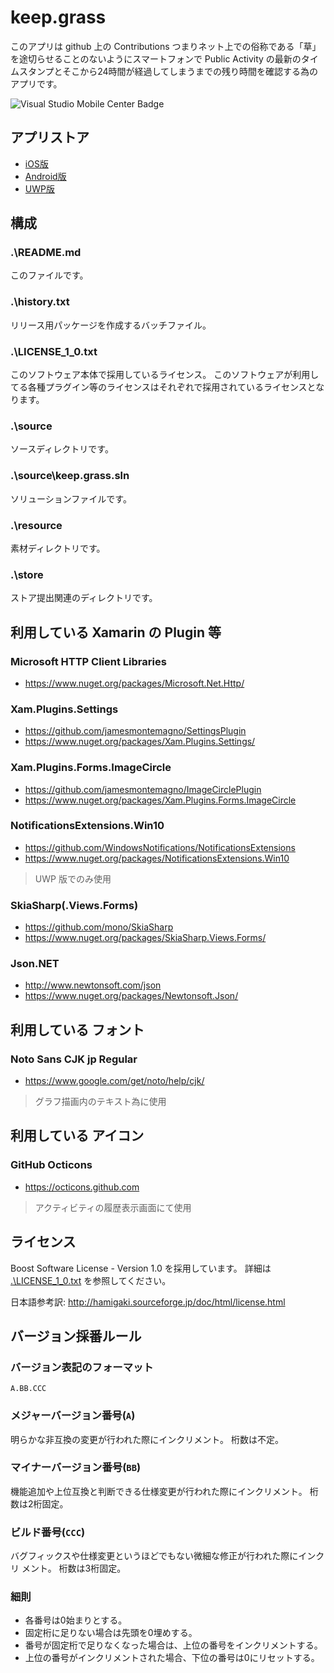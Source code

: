 ﻿# keep.grass

このアプリは github 上の Contributions つまりネット上での俗称である「草」を途切らせることのないようにスマートフォンで Public Activity の最新のタイムスタンプとそこから24時間が経過してしまうまでの残り時間を確認する為のアプリです。

![Visual Studio Mobile Center Badge](https://build.mobile.azure.com/v0.1/apps/23ea7a36-fb5e-44c7-b68c-96556a5b498a/branches/master/badge)

## アプリストア

* [iOS版](https://itunes.apple.com/us/app/keep.grass/id1170833136?l=ja&ls=1&mt=8)
* [Android版](https://play.google.com/store/apps/details?id=net.trickpalace.keep_grass)
* [UWP版](https://www.microsoft.com/store/apps/9nblggh51p1m)

## 構成

### .\README.md

このファイルです。

### .\history.txt

リリース用パッケージを作成するバッチファイル。

### .\LICENSE_1_0.txt

このソフトウェア本体で採用しているライセンス。
このソフトウェアが利用してる各種プラグイン等のライセンスはそれぞれで採用されているライセンスとなります。

### .\source

ソースディレクトリです。

### .\source\keep.grass.sln

ソリューションファイルです。

### .\resource

素材ディレクトリです。

### .\store

ストア提出関連のディレクトリです。

## 利用している Xamarin の Plugin 等

### Microsoft HTTP Client Libraries

* https://www.nuget.org/packages/Microsoft.Net.Http/

### Xam.Plugins.Settings

* https://github.com/jamesmontemagno/SettingsPlugin
* https://www.nuget.org/packages/Xam.Plugins.Settings/

### Xam.Plugins.Forms.ImageCircle

* https://github.com/jamesmontemagno/ImageCirclePlugin
* https://www.nuget.org/packages/Xam.Plugins.Forms.ImageCircle

### NotificationsExtensions.Win10

* https://github.com/WindowsNotifications/NotificationsExtensions
* https://www.nuget.org/packages/NotificationsExtensions.Win10

> UWP 版でのみ使用

### SkiaSharp(.Views.Forms)

* https://github.com/mono/SkiaSharp
* https://www.nuget.org/packages/SkiaSharp.Views.Forms/

### Json\.NET

* http://www.newtonsoft.com/json
* https://www.nuget.org/packages/Newtonsoft.Json/

## 利用している フォント

### Noto Sans CJK jp Regular

* https://www.google.com/get/noto/help/cjk/

> グラフ描画内のテキスト為に使用

## 利用している アイコン

### GitHub Octicons

* https://octicons.github.com

> アクティビティの履歴表示画面にて使用

## ライセンス

Boost Software License - Version 1.0 を採用しています。
詳細は [.\LICENSE_1_0.txt](./LICENSE_1_0.txt) を参照してください。

日本語参考訳: http://hamigaki.sourceforge.jp/doc/html/license.html

## バージョン採番ルール

### バージョン表記のフォーマット

`A.BB.CCC`

### メジャーバージョン番号(`A`)

明らかな非互換の変更が行われた際にインクリメント。
桁数は不定。

### マイナーバージョン番号(`BB`)

機能追加や上位互換と判断できる仕様変更が行われた際にインクリメント。
桁数は2桁固定。

### ビルド番号(`CCC`)

バグフィックスや仕様変更というほどでもない微細な修正が行われた際にインクリ
メント。
桁数は3桁固定。

### 細則

* 各番号は0始まりとする。
* 固定桁に足りない場合は先頭を0埋めする。
* 番号が固定桁で足りなくなった場合は、上位の番号をインクリメントする。
* 上位の番号がインクリメントされた場合、下位の番号は0にリセットする。
